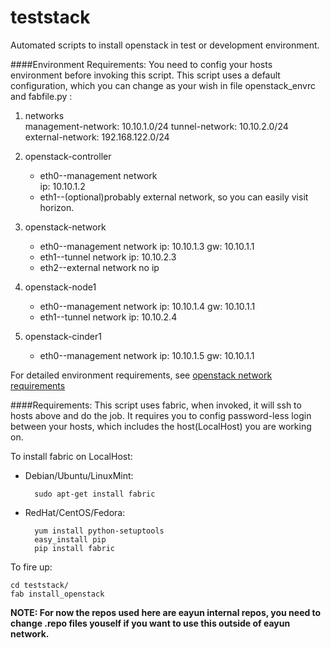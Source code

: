 teststack
=========

Automated scripts to install openstack in test or development environment.


####Environment Requirements:
You need to config your hosts environment before invoking this script.
This script uses a default configuration, which you can change as your wish in file openstack_envrc and fabfile.py :

1. networks  
    management-network: 10.10.1.0/24
    tunnel-network: 10.10.2.0/24
    external-network: 192.168.122.0/24

2. openstack-controller
    * eth0--management network  
        ip: 10.10.1.2
    * eth1--(optional)probably external network, so you can easily visit horizon.

3. openstack-network
    * eth0--management network
        ip: 10.10.1.3
        gw: 10.10.1.1
    * eth1--tunnel network
        ip: 10.10.2.3
    * eth2--external network
        no ip

4. openstack-node1
    * eth0--management network
        ip: 10.10.1.4
        gw: 10.10.1.1
    * eth1--tunnel network
        ip: 10.10.2.4

5. openstack-cinder1
    * eth0--management network
        ip: 10.10.1.5
        gw: 10.10.1.1

For detailed environment requirements, see [openstack network requirements](http://docs.openstack.org/icehouse/install-guide/install/yum/content/basics-networking-neutron.html)

####Requirements:
This script uses fabric, when invoked, it will ssh to hosts above and do the job.
It requires you to config password-less login between your hosts, which includes the host(LocalHost) you are working on.

To install fabric on LocalHost:

* Debian/Ubuntu/LinuxMint:

        sudo apt-get install fabric

* RedHat/CentOS/Fedora:

        yum install python-setuptools
        easy_install pip
        pip install fabric

To fire up:
    
    cd teststack/
    fab install_openstack


**NOTE: For now the repos used here are eayun internal repos, you need to change .repo files youself if you want to use
this outside of eayun network.**
